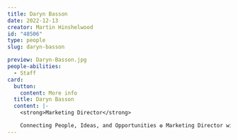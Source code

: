 ```yaml
---
title: Daryn Basson
date: 2022-12-13
creator: Martin Hinshelwood
id: "48506"
type: people
slug: daryn-basson

preview: Daryn-Basson.jpg
people-abilities:
  - Staff
card:
  button:
    content: More info
  title: Daryn Basson
  content: |-
    <strong>Marketing Director</strong>

    Connecting People, Ideas, and Opportunities ✪ Marketing Director with 30+ Years in Sales &amp; Marketing ✪ Expert in Design, Writing, &amp; Creating Memorable Experiences ✪ Award-Winning Professional with a Passion for Storytelling and Customer Connection
---
```

